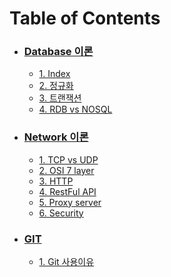 # Table of Contents
- ### [Database 이론](https://github.com/rohmindo/CS-self_study/blob/main/Database/CS_basic.md)
   + [1. Index](https://github.com/rohmindo/CS-self_study/blob/main/Database/CS_basic.md)
   + [2. 정규화](https://github.com/rohmindo/CS-self_study/blob/main/Database/CS_basic.md)
   + [3. 트랜잭션](https://github.com/rohmindo/CS-self_study/blob/main/Database/CS_basic.md)
   + [4. RDB vs NOSQL](https://github.com/rohmindo/CS-self_study/blob/main/Database/CS_basic.md)
- ### [Network 이론](https://github.com/rohmindo/CS-self_study/blob/main/Networks/CS_Basic_Network.md)
   + [1. TCP vs UDP](https://github.com/rohmindo/CS-self_study/blob/main/Networks/CS_Basic_Network.md)
   + [2. OSI 7 layer](https://github.com/rohmindo/CS-self_study/blob/main/Networks/CS_Basic_Network.md)
   + [3. HTTP](https://github.com/rohmindo/CS-self_study/blob/main/Networks/CS_Basic_Network.md)
   + [4. RestFul API](https://github.com/rohmindo/CS-self_study/blob/main/Networks/CS_Basic_Network.md)
   + [5. Proxy server](https://github.com/rohmindo/CS-self_study/blob/main/Networks/CS_Basic_Network.md)
   + [6. Security](https://github.com/rohmindo/CS-self_study/blob/main/Networks/CS_Basic_Network.md)
- ### [GIT](https://github.com/rohmindo/CS-self_study/tree/main/Git/CS_Git.md)
   + [1. Git 사용이유](https://github.com/rohmindo/CS-self_study/tree/main/Git/CS_Git.md)
